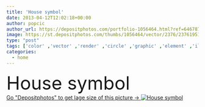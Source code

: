```yaml
---
title: 'House symbol'
date: 2013-04-12T12:02:18+00:00
author: popcic
author_url: https://depositphotos.com/portfolio-1056464.html?ref=64678756
image: https://st.depositphotos.com/thumbs/1056464/vector/2376/23761951/api_thumb_450.jpg?forcejpeg=true
type: "post"
tags: ['color' ,'vector' ,'render' ,'circle' ,'graphic' ,'element' ,'illustration' ,'design' ,'set' ,'isolated' ,'shape' ,'sale' ,'business' ,'buy' ,'sign' ,'art' ,'abstract' ,'symbol' ,'elements' ,'concept' ,'icon' ,'architecture' ,'building' ,'construction' ,'estate' ,'house' ,'window' ,'real' ,'home' ,'roof' ,'fingers' ,'simple' ,'investment' ,'mortgage' ,'property' ,'template' ,'moon' ,'identity' ,'houses' ,'residence' ,'rent' ,'homes' ,'logo' ,'aerial' ,'ladies' ,'para' ,'monogram' ,'logos' ,'maison' ,'casa' ]
categories: 
  - home
---
```

<div aling="center">
            <font size="60"> House symbol</font>   
</div>
<div>
    <a href='https://st.depositphotos.com/thumbs/1056464/vector/2376/23761951/api_thumb_450.jpg?forcejpeg=true?ref=64678756' target=_blank > Go "Depositphotos" to get lage size of this picture ->
        <img href='https://st.depositphotos.com/thumbs/1056464/vector/2376/23761951/api_thumb_450.jpg?forcejpeg=true?ref=64678756' src='https://st.depositphotos.com/1056464/2376/v/950/depositphotos_23761951-stock-illustration-house-symbol.jpg?forcejpeg=true' alt='House symbol' >
    </a>
</div>
